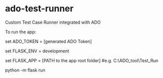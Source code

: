 # ado-test-runner 
Custom Test Case Runner integrated with ADO

To run the app:

set ADO_TOKEN = [generated ADO Token]

set FLASK_ENV = development

set FLASK_APP = [PATH to the app root folder]   #e.g. C:\ADO_tool\Test_Run

python -m flask run
